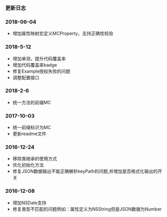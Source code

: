 ### 更新日志

### 2018-06-04

- 增加属性映射宏定义MCProperty，支持正确性校验

### 2018-5-12
- 增加单测，提升代码覆盖率
- 增加代码覆盖率badge
- 修复Example授权失败的问题
- 调整配置接口

### 2018-2-6
- 统一方法的前缀MC

### 2017-10-03
-	统一前缀标识为MC
-	更新readme文件

### 2016-12-24
-   移除类继承的使用方式
-   优化初始化方法
-   修复JSON数据输出不能正确解析keyPath的问题,并增加是否格式化输出的开关

### 2016-12-08
-	增加NSDate支持
-	修复类型不匹配的问题例如：属性定义为NSString但是JSON数据为Number